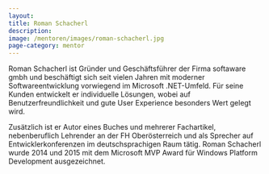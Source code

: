 ```yaml
---
layout:
title: Roman Schacherl
description: 
image: /mentoren/images/roman-schacherl.jpg
page-category: mentor
---
```


Roman Schacherl ist Gründer und Geschäftsführer der Firma softaware gmbh und beschäftigt sich seit vielen Jahren mit moderner Softwareentwicklung vorwiegend im Microsoft .NET-Umfeld. Für seine Kunden entwickelt er individuelle Lösungen, wobei auf Benutzerfreundlichkeit und gute User Experience besonders Wert gelegt wird.

Zusätzlich ist er Autor eines Buches und mehrerer Fachartikel, nebenberuflich Lehrender an der FH Oberösterreich und als Sprecher auf Entwicklerkonferenzen im deutschsprachigen Raum tätig. Roman Schacherl wurde 2014 und 2015 mit dem Microsoft MVP Award für Windows Platform Development ausgezeichnet.
